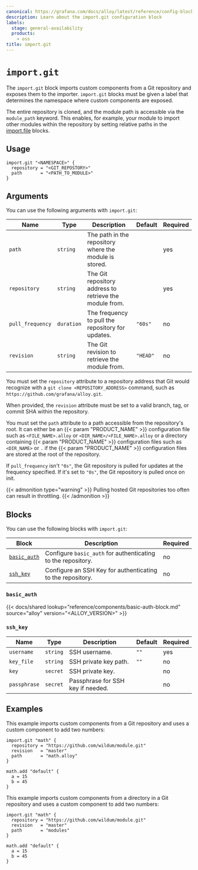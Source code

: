 ```yaml
---
canonical: https://grafana.com/docs/alloy/latest/reference/config-blocks/import.git/
description: Learn about the import.git configuration block
labels:
  stage: general-availability
  products:
    - oss
title: import.git
---
```


# `import.git`

The `import.git` block imports custom components from a Git repository and exposes them to the importer.
`import.git` blocks must be given a label that determines the namespace where custom components are exposed.

The entire repository is cloned, and the module path is accessible via the `module_path` keyword.
This enables, for example, your module to import other modules within the repository by setting relative paths in the [import.file][] blocks.

## Usage

```alloy
import.git "<NAMESPACE>" {
  repository = "<GIT_REPOSTORY>"
  path       = "<PATH_TO_MODULE>"
}
```

## Arguments

You can use the following arguments with `import.git`:

| Name             | Type       | Description                                             | Default  | Required |
| ---------------- | ---------- | ------------------------------------------------------- | -------- | -------- |
| `path`           | `string`   | The path in the repository where the module is stored.  |          | yes      |
| `repository`     | `string`   | The Git repository address to retrieve the module from. |          | yes      |
| `pull_frequency` | `duration` | The frequency to pull the repository for updates.       | `"60s"`  | no       |
| `revision`       | `string`   | The Git revision to retrieve the module from.           | `"HEAD"` | no       |

You must set the `repository` attribute to a repository address that Git would recognize with a `git clone <REPOSITORY_ADDRESS>` command, such as `https://github.com/grafana/alloy.git`.

When provided, the `revision` attribute must be set to a valid branch, tag, or commit SHA within the repository.

You must set the `path` attribute to a path accessible from the repository's root.
It can either be an {{< param "PRODUCT_NAME" >}} configuration file such as `<FILE_NAME>.alloy` or `<DIR_NAME>/<FILE_NAME>.alloy` or
a directory containing {{< param "PRODUCT_NAME" >}} configuration files such as `<DIR_NAME>` or `.` if the {{< param "PRODUCT_NAME" >}} configuration files are stored at the root of the repository.

If `pull_frequency` isn't `"0s"`, the Git repository is pulled for updates at the frequency specified.
If it's set to `"0s"`, the Git repository is pulled once on init.

{{< admonition type="warning" >}}
Pulling hosted Git repositories too often can result in throttling.
{{< /admonition >}}

## Blocks

You can use the following blocks with `import.git`:

| Block                      | Description                                                  | Required |
| -------------------------- | ------------------------------------------------------------ | -------- |
| [`basic_auth`][basic_auth] | Configure `basic_auth` for authenticating to the repository. | no       |
| [`ssh_key`][ssh_key]       | Configure an SSH Key for authenticating to the repository.   | no       |

### `basic_auth`

{{< docs/shared lookup="reference/components/basic-auth-block.md" source="alloy" version="<ALLOY_VERSION>" >}}

### `ssh_key`

| Name         | Type     | Description                       | Default | Required |
| ------------ | -------- | --------------------------------- | ------- | -------- |
| `username`   | `string` | SSH username.                     | `""`    | yes      |
| `key_file`   | `string` | SSH private key path.             | `""`    | no       |
| `key`        | `secret` | SSH private key.                  |         | no       |
| `passphrase` | `secret` | Passphrase for SSH key if needed. |         | no       |

## Examples

This example imports custom components from a Git repository and uses a custom component to add two numbers:

```alloy
import.git "math" {
  repository = "https://github.com/wildum/module.git"
  revision   = "master"
  path       = "math.alloy"
}

math.add "default" {
  a = 15
  b = 45
}
```

This example imports custom components from a directory in a Git repository and uses a custom component to add two numbers:

```alloy
import.git "math" {
  repository = "https://github.com/wildum/module.git"
  revision   = "master"
  path       = "modules"
}

math.add "default" {
  a = 15
  b = 45
}
```

[import.file]: ../import.file/
[basic_auth]: #basic_auth
[ssh_key]: #ssh_key
